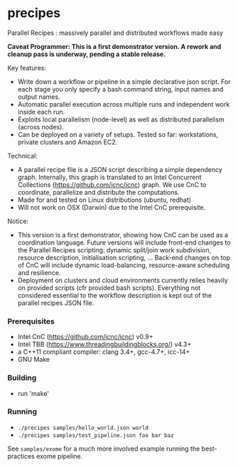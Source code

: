 # precipes
Parallel Recipes : massively parallel and distributed workflows made easy

**Caveat Programmer: This is a first demonstrator version. A rework and cleanup pass is underway, pending a stable release.**

Key features:
  - Write down a workflow or pipeline in a simple declarative json script. For each stage you only specify a bash command string, input names and output names.
  - Automatic parallel execution across multiple runs and independent work inside each run.
  - Exploits local parallelism (node-level) as well as distributed parallelism (across nodes).
  - Can be deployed on a variety of setups. Tested so far: workstations, private clusters and Amazon EC2.
  
Technical: 
  - A parallel recipe file is a JSON script describing a simple dependency graph. Internally, this graph is translated to an Intel Concurrent Collections (https://github.com/icnc/icnc) graph. We use CnC to coordinate, parallelize and distribute the computations.
  - Made for and tested on Linux distributions (ubuntu, redhat)
  - Will not work on OSX (Darwin) due to the Intel CnC prerequisite.

Notice:
  - This version is a first demonstrator, showing how CnC can be used as a coordination language. Future versions will include front-end changes to the Parallel Recipes scripting: dynamic split/join work subdivision, resource description, initialisation scripting, ...  Back-end changes on top of CnC will include dynamic load-balancing, resource-aware scheduling and resilience.
  - Deployment on clusters and cloud environments currently relies heavily on provided scripts (cfr provided bash scripts). Everything not considered essential to the workflow description is kept out of the parallel recipes JSON file.

### Prerequisites
  - Intel CnC (https://github.com/icnc/icnc) v0.9+
  - Intel TBB (https://www.threadingbuildingblocks.org/) v4.3+
  - a C++11 compliant compiler: clang 3.4+, gcc-4.7+, icc-14+
  - GNU Make

### Building
  - run 'make'

### Running
  - `./precipes samples/hello_world.json world`
  - `./precipes samples/test_pipeline.json foo bar baz`

  See `samples/exome` for a much more involved example running the best-practices exome pipeline.
